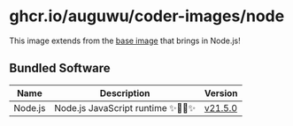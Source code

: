 # ghcr.io/auguwu/coder-images/node
This image extends from the [base image](https://github.com/auguwu/coder-images/pkgs/container/coder-images%2Fbase) that brings in Node.js!

## Bundled Software
| Name    | Description                         | Version          |
| ------- | ----------------------------------- | ---------------- |
| Node.js | Node.js JavaScript runtime ✨🐢🚀✨ | [v21.5.0][node] |

[node]: https://github.com/nodejs/node/releases/v21.5.0
